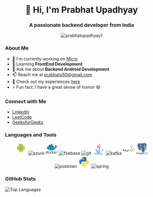 <div align="center">
  <h1>👋 Hi, I'm Prabhat Upadhyay</h1>
  <h3>A passionate backend developer from India</h3>
  <img src="https://komarev.com/ghpvc/?username=prabhatupadhyay1&label=Profile%20views&color=0e75b6&style=flat" alt="prabhatupadhyay1">
</div>

### About Me
- 🔭 I'm currently working on [Micro](knksdk)
- 🌱 Learning **FrontEnd Development**
- 💬 Ask me about **Backend Android Development**
- 📫 Reach me at [prabhatu50@gmail.com](mailto:prabhatu50@gmail.com)
- 📄 Check out my experiences [here](https://drive.google.com/file/d/1xv2TYvuY9xIuVQ8sNLkEG1VrGeW1r1Tp/view?usp=sharing)
- ⚡ Fun fact: I have a great sense of humor 😄

### Connect with Me
- [LinkedIn](https://www.linkedin.com/in/prabhat-upadhyay-52441b136)
- [LeetCode](https://leetcode.com/prabhatu50)
- [GeeksforGeeks](https://auth.geeksforgeeks.org/user/prabhatu50/practice)

### Languages and Tools
<p align="center">
  <img src="https://raw.githubusercontent.com/devicons/devicon/master/icons/android/android-original-wordmark.svg" alt="android" width="40" height="40"/>
  <img src="https://www.vectorlogo.zone/logos/microsoft_azure/microsoft_azure-icon.svg" alt="azure" width="40" height="40"/>
  <img src="https://raw.githubusercontent.com/devicons/devicon/master/icons/docker/docker-original-wordmark.svg" alt="docker" width="40" height="40"/>
  <img src="https://www.vectorlogo.zone/logos/firebase/firebase-icon.svg" alt="firebase" width="40" height="40"/>
  <img src="https://www.vectorlogo.zone/logos/git-scm/git-scm-icon.svg" alt="git" width="40" height="40"/>
  <img src="https://raw.githubusercontent.com/devicons/devicon/master/icons/java/java-original.svg" alt="java" width="40" height="40"/>
  <img src="https://www.vectorlogo.zone/logos/apache_kafka/apache_kafka-icon.svg" alt="kafka" width="40" height="40"/>
  <img src="https://raw.githubusercontent.com/devicons/devicon/master/icons/mysql/mysql-original-wordmark.svg" alt="mysql" width="40" height="40"/>
  <img src="https://raw.githubusercontent.com/devicons/devicon/master/icons/postgresql/postgresql-original-wordmark.svg" alt="postgresql" width="40" height="40"/>
  <img src="https://www.vectorlogo.zone/logos/getpostman/getpostman-icon.svg" alt="postman" width="40" height="40"/>
  <img src="https://raw.githubusercontent.com/devicons/devicon/master/icons/python/python-original.svg" alt="python" width="40" height="40"/>
  <img src="https://www.vectorlogo.zone/logos/springio/springio-icon.svg" alt="spring" width="40" height="40"/>
</p>

### GitHub Stats
![Top Languages](https://github-readme-stats.vercel.app/api/top-langs?username=prabhatupadhyay1&show_icons=true&locale=en&layout=compact)
